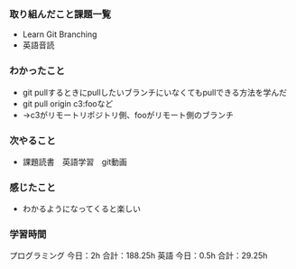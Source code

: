 ### 取り組んだこと課題一覧
- Learn Git Branching
- 英語音読
### わかったこと
- git pullするときにpullしたいブランチにいなくてもpullできる方法を学んだ
- git pull origin c3:fooなど
- →c3がリモートリポジトリ側、fooがリモート側のブランチ
### 次やること
- 課題読書　英語学習　git動画
### 感じたこと
- わかるようになってくると楽しい
### 学習時間
プログラミング
今日：2h 合計：188.25h
英語
今日：0.5h 合計：29.25h